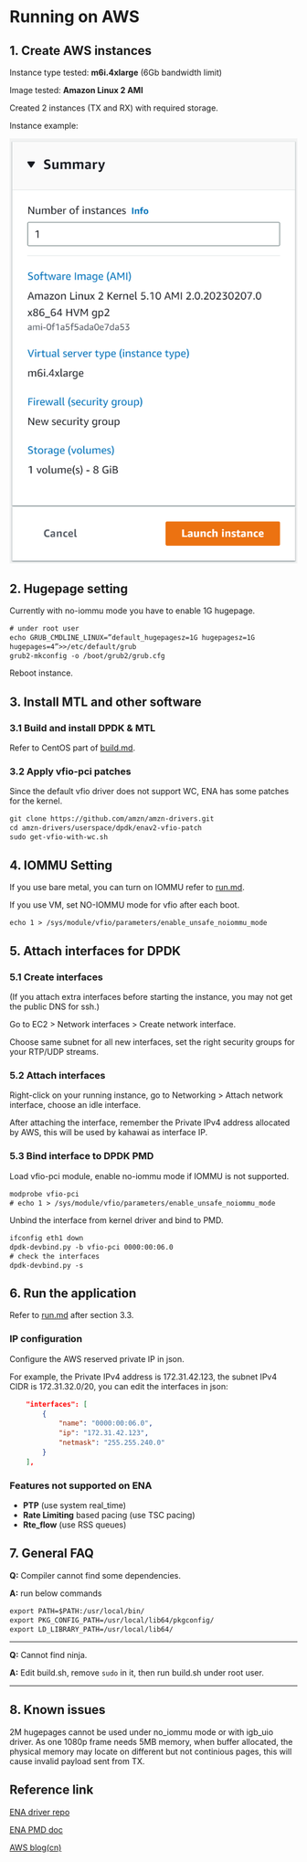 # Running on AWS

## 1. Create AWS instances

Instance type tested: **m6i.4xlarge** (6Gb bandwidth limit)

Image tested: **Amazon Linux 2 AMI**

Created 2 instances (TX and RX) with required storage.

Instance example:

![instance](png/instance.png)

## 2. Hugepage setting

Currently with no-iommu mode you have to enable 1G hugepage.

```shell
# under root user
echo GRUB_CMDLINE_LINUX=”default_hugepagesz=1G hugepagesz=1G hugepages=4”>>/etc/default/grub
grub2-mkconfig -o /boot/grub2/grub.cfg
```

Reboot instance.

## 3. Install MTL and other software

### 3.1 Build and install DPDK & MTL

Refer to CentOS part of [build.md](./build.md).

### 3.2 Apply vfio-pci patches

Since the default vfio driver does not support WC, ENA has some patches for the kernel.

```shell
git clone https://github.com/amzn/amzn-drivers.git
cd amzn-drivers/userspace/dpdk/enav2-vfio-patch
sudo get-vfio-with-wc.sh
```

## 4. IOMMU Setting

If you use bare metal, you can turn on IOMMU refer to [run.md](./run.md).

If you use VM, set NO-IOMMU mode for vfio after each boot.

```shell
echo 1 > /sys/module/vfio/parameters/enable_unsafe_noiommu_mode
```

## 5. Attach interfaces for DPDK

### 5.1 Create interfaces

(If you attach extra interfaces before starting the instance, you may not get the public DNS for ssh.)

Go to  EC2 > Network interfaces > Create network interface.

Choose same subnet for all new interfaces, set the right security groups for your RTP/UDP streams.

### 5.2 Attach interfaces

Right-click on your running instance, go to Networking > Attach network interface, choose an idle interface.

After attaching the interface, remember the Private IPv4 address allocated by AWS, this will be used by kahawai as interface IP.

### 5.3 Bind interface to DPDK PMD

Load vfio-pci module, enable no-iommu mode if IOMMU is not supported.

```shell
modprobe vfio-pci
# echo 1 > /sys/module/vfio/parameters/enable_unsafe_noiommu_mode
```

Unbind the interface from kernel driver and bind to PMD.

```shell
ifconfig eth1 down
dpdk-devbind.py -b vfio-pci 0000:00:06.0
# check the interfaces
dpdk-devbind.py -s
```

## 6. Run the application

Refer to [run.md](./run.md) after section 3.3.

### IP configuration

Configure the AWS reserved private IP in json.

For example, the Private IPv4 address is 172.31.42.123, the subnet IPv4 CIDR is 172.31.32.0/20, you can edit the interfaces in json:

```json
    "interfaces": [
        {
            "name": "0000:00:06.0",
            "ip": "172.31.42.123",
            "netmask": "255.255.240.0"
        }
    ],
```

### Features not supported on ENA

* **PTP** (use system real_time)
* **Rate Limiting** based pacing (use TSC pacing)
* **Rte_flow** (use RSS queues)

## 7. General FAQ

**Q:** Compiler cannot find some dependencies.

**A:** run below commands

```shell
export PATH=$PATH:/usr/local/bin/
export PKG_CONFIG_PATH=/usr/local/lib64/pkgconfig/
export LD_LIBRARY_PATH=/usr/local/lib64/
```

---

**Q:** Cannot find ninja.

**A:** Edit build.sh, remove `sudo` in it, then run build.sh under root user.

---

## 8. Known issues

2M hugepages cannot be used under no_iommu mode or with igb_uio driver. As one 1080p frame needs 5MB memory, when buffer allocated, the physical memory may locate on different but not continious pages, this will cause invalid payload sent from TX.

## Reference link

[ENA driver repo](https://github.com/amzn/amzn-drivers/tree/master/userspace/dpdk)

[ENA PMD doc](https://doc.dpdk.org/guides/nics/ena.html)

[AWS blog(cn)](https://www.infoq.cn/article/EcQFplTWfdrvumULjo9t)
